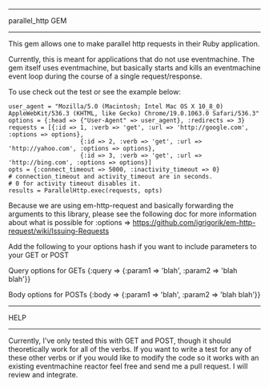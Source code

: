 ************************ 
parallel_http GEM
************************

This gem allows one to make parallel http requests in their Ruby application.

Currently, this is meant for applications that do not use eventmachine.  The gem
itself uses eventmachine, but basically starts and kills an eventmachine event
loop during the course of a single request/response.

To use check out the test or see the example below:

	user_agent = "Mozilla/5.0 (Macintosh; Intel Mac OS X 10_8_0) AppleWebKit/536.3 (KHTML, like Gecko) Chrome/19.0.1063.0 Safari/536.3"
	options = {:head => {"User-Agent" => user_agent}, :redirects => 3}
	requests = [{:id => 1, :verb => 'get', :url => 'http://google.com', :options => options},
				  		{:id => 2, :verb => 'get', :url => 'http://yahoo.com', :options => options},
				  		{:id => 3, :verb => 'get', :url => 'http://bing.com', :options => options}]
	opts = {:connect_timeout => 5000, :inactivity_timeout => 0}
	# connection_timeout and activity_timeout are in seconds.  
	# 0 for activity timeout disables it.
	results = ParallelHttp.exec(requests, opts)

Because we are using em-http-request and basically forwarding the arguments to this library, please see the following doc for more information about what is possible for :options => https://github.com/igrigorik/em-http-request/wiki/Issuing-Requests

Add the following to your options hash if you want to include parameters to your GET or POST

Query options for GETs
	{:query => {:param1 => 'blah', :param2 => 'blah blah'}}

Body options for POSTs
	{:body => {:param1 => 'blah', :param2 => 'blah blah'}}

*************
HELP
*************

Currently, I've only tested this with GET and POST, though it should theoretically work for all of the verbs.  If you want to write a test for any of these other verbs or if you would like to modify the code so it works with an existing eventmachine reactor feel free and send me a pull request.  I will review and integrate.